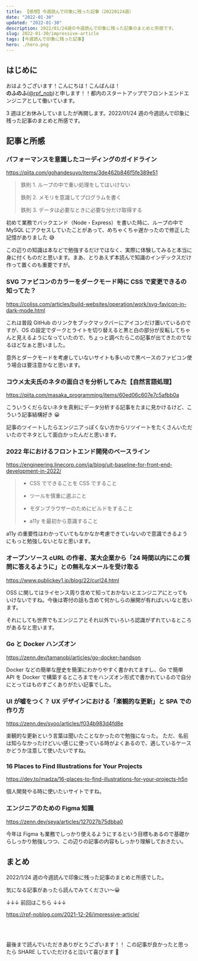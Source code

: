 ```yaml
---
title: 【感想】今週読んで印象に残った記事（20220124週）
date: "2022-01-30"
updated: "2022-01-30"
description: 2022/01/24週の今週読んで印象に残った記事のまとめと所感です。
slug: 2022-01-30/impressive-article
tags: [今週読んで印象に残った記事]
hero: ./hero.png
---
```


## はじめに

おはようございます！こんにちは！こんばんは！<br>
**のふのふ**([@rpf_nob](https://twitter.com/rpf_nob))と申します！！都内のスタートアップでフロントエンドエンジニアとして働いています。

3 週ほどお休みしていましたが再開します。2022/01/24 週の今週読んで印象に残った記事のまとめと所感です。

## 記事と所感

### パフォーマンスを意識したコーディングのガイドライン

https://qiita.com/gohandesuyo/items/3de462b846f5fe389e51

> 鉄則 1. ループの中で重い処理をしてはいけない
>
> 鉄則 2. メモリを意識してプログラムを書く
>
> 鉄則 3. データは必要なときに必要な分だけ取得する

初めて業務でバックエンド（Node・Express）を書いた時に、ループの中で MySQL にアクセスしていたことがあって、めちゃくちゃ遅かったので修正した記憶がありました 😅

この辺りの知識は本などで勉強するだけではなく、実際に体験してみると本当に身に付くものだと思います。まあ、とりあえず本読んで知識のインデックスだけ作って置くのも重要ですが。

### SVG ファビコンのカラーをダークモード時に CSS で変更できるの知ってた？

https://coliss.com/articles/build-websites/operation/work/svg-favicon-in-dark-mode.html

これは普段 GitHub のリンクをブックマックバーにアイコンだけ置いているのですが、OS の設定でダークとライトを切り替えると黒と白の部分が反転してちゃんと見えるようになっていたので、ちょっと調べたらこの記事が出てきたのでなるほどなぁと思いました。

意外とダークモードを考慮していないサイトも多いので黒ベースのファビコン使う場合は要注意かなと思います。

### コウメ太夫氏のネタの面白さを分析してみた【自然言語処理】

https://qiita.com/masaka_programming/items/60ed06c607e7c5afbb0a

こういうくだらないネタを真剣にデータ分析する記事をたまに見かけるけど、こういう記事結構好き 😀

記事のツイートしたらエンジニアっぽくない方からリツイートをたくさんいただいたのでネタとして面白かったんだと思います。

### 2022 年におけるフロントエンド開発のベースライン

https://engineering.linecorp.com/ja/blog/uit-baseline-for-front-end-development-in-2022/

> - CSS でできることを CSS ですること
>
> - ツールを慎重に選ぶこと
>
> - モダンブラウザーのためにビルドをすること
>
> - a11y を最初から意識すること

a11y の重要性はわかっていてもなかなか考慮できていないので意識できるようにもっと勉強しないとなと思います。

### オープンソース cURL の作者、某大企業から「24 時間以内にこの質問に答えるように」との無礼なメールを受け取る

https://www.publickey1.jp/blog/22/curl24.html

OSS に関してはライセンス周り含めて知っておかないとエンジニアにとってもいけないですね。今後は寄付の話も含めて何かしらの展開が有ればいいなと思います。

それにしても世界でもエンジニアとそれ以外でいろいろ認識がずれているところがあるなと思います。

### Go と Docker ハンズオン

https://zenn.dev/tamanobi/articles/go-docker-handson

Docker などの簡単な歴史を簡潔にわかりやすく書かれてますし、Go で簡単 API を Docker で構築するところまでをハンズオン形式で書かれているので自分にとってはものすごくありがたい記事でした。

### UI が嘘をつく？ UX デザインにおける「楽観的な更新」と SPA での作り方

https://zenn.dev/syoo/articles/f034b983d4fd8e

楽観的な更新という言葉は聞いたことなかったので勉強になった。
ただ、名前は知らなかったけどいい感じに使っている時がよくあるので、適しているケースかどうか注意して使いたいですね。

### 16 Places to Find Illustrations for Your Projects

https://dev.to/madza/16-places-to-find-illustrations-for-your-projects-h5n

個人開発やる時に使いたいサイトですね。

### エンジニアのための Figma 知識

https://zenn.dev/seya/articles/127027b75dbba0

今年は Figma も業務でしっかり使えるようにするという目標もあるので基礎からしっかり勉強しつつ、この辺りの記事の内容もしっかり理解しておきたい。

## まとめ

2022/1/24 週の今週読んで印象に残った記事のまとめと所感でした。

気になる記事があったら読んでみてください〜😀

↓↓↓ 前回はこちら ↓↓↓

https://rpf-noblog.com/2021-12-26/impressive-article/

<br>
<br>

最後まで読んでいただきありがとうございます！！
この記事が良かったと思ったら SHARE していただけると泣いて喜びます 🤣
